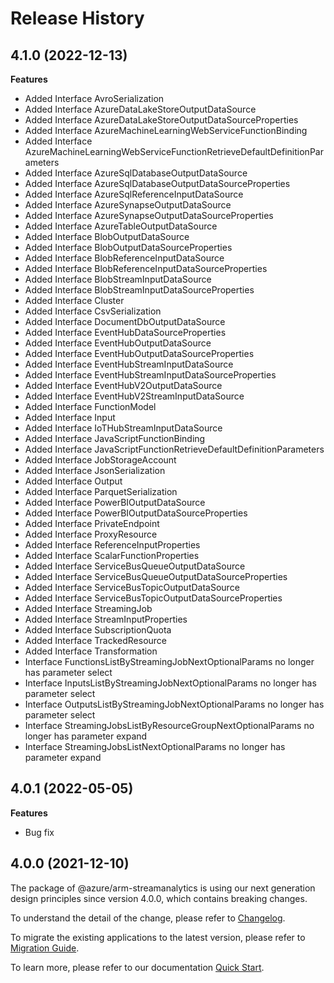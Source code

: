 # Release History
    
## 4.1.0 (2022-12-13)
    
**Features**

  - Added Interface AvroSerialization
  - Added Interface AzureDataLakeStoreOutputDataSource
  - Added Interface AzureDataLakeStoreOutputDataSourceProperties
  - Added Interface AzureMachineLearningWebServiceFunctionBinding
  - Added Interface AzureMachineLearningWebServiceFunctionRetrieveDefaultDefinitionParameters
  - Added Interface AzureSqlDatabaseOutputDataSource
  - Added Interface AzureSqlDatabaseOutputDataSourceProperties
  - Added Interface AzureSqlReferenceInputDataSource
  - Added Interface AzureSynapseOutputDataSource
  - Added Interface AzureSynapseOutputDataSourceProperties
  - Added Interface AzureTableOutputDataSource
  - Added Interface BlobOutputDataSource
  - Added Interface BlobOutputDataSourceProperties
  - Added Interface BlobReferenceInputDataSource
  - Added Interface BlobReferenceInputDataSourceProperties
  - Added Interface BlobStreamInputDataSource
  - Added Interface BlobStreamInputDataSourceProperties
  - Added Interface Cluster
  - Added Interface CsvSerialization
  - Added Interface DocumentDbOutputDataSource
  - Added Interface EventHubDataSourceProperties
  - Added Interface EventHubOutputDataSource
  - Added Interface EventHubOutputDataSourceProperties
  - Added Interface EventHubStreamInputDataSource
  - Added Interface EventHubStreamInputDataSourceProperties
  - Added Interface EventHubV2OutputDataSource
  - Added Interface EventHubV2StreamInputDataSource
  - Added Interface FunctionModel
  - Added Interface Input
  - Added Interface IoTHubStreamInputDataSource
  - Added Interface JavaScriptFunctionBinding
  - Added Interface JavaScriptFunctionRetrieveDefaultDefinitionParameters
  - Added Interface JobStorageAccount
  - Added Interface JsonSerialization
  - Added Interface Output
  - Added Interface ParquetSerialization
  - Added Interface PowerBIOutputDataSource
  - Added Interface PowerBIOutputDataSourceProperties
  - Added Interface PrivateEndpoint
  - Added Interface ProxyResource
  - Added Interface ReferenceInputProperties
  - Added Interface ScalarFunctionProperties
  - Added Interface ServiceBusQueueOutputDataSource
  - Added Interface ServiceBusQueueOutputDataSourceProperties
  - Added Interface ServiceBusTopicOutputDataSource
  - Added Interface ServiceBusTopicOutputDataSourceProperties
  - Added Interface StreamingJob
  - Added Interface StreamInputProperties
  - Added Interface SubscriptionQuota
  - Added Interface TrackedResource
  - Added Interface Transformation
  - Interface FunctionsListByStreamingJobNextOptionalParams no longer has parameter select
  - Interface InputsListByStreamingJobNextOptionalParams no longer has parameter select
  - Interface OutputsListByStreamingJobNextOptionalParams no longer has parameter select
  - Interface StreamingJobsListByResourceGroupNextOptionalParams no longer has parameter expand
  - Interface StreamingJobsListNextOptionalParams no longer has parameter expand
    
## 4.0.1 (2022-05-05)

**Features**

  - Bug fix

## 4.0.0 (2021-12-10)

The package of @azure/arm-streamanalytics is using our next generation design principles since version 4.0.0, which contains breaking changes.

To understand the detail of the change, please refer to [Changelog](https://aka.ms/js-track2-changelog).

To migrate the existing applications to the latest version, please refer to [Migration Guide](https://aka.ms/js-track2-migration-guide).

To learn more, please refer to our documentation [Quick Start](https://aka.ms/js-track2-quickstart).
